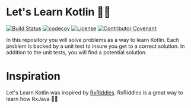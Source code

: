 # Let's Learn Kotlin 🧑‍🏫

[![Build Status](https://github.com/thermondo/lets-learn-kotlin/actions/workflows/main.yml/badge.svg?event=push)](https://github.com/thermondo/lets-learn-kotlin/actions)
[![codecov](https://codecov.io/gh/thermondo/lets-learn-kotlin/branch/main/graph/badge.svg?token=tppcs82J7U)](https://codecov.io/gh/thermondo/lets-learn-kotlin)
[![License](https://img.shields.io/dub/l/vibe-d.svg)](https://github.com/thermondo/lets-learn-kotlin/blob/main/LICENSE)
[![Contributor Covenant](https://img.shields.io/badge/Contributor%20Covenant-2.1-4baaaa.svg)](CODE_OF_CONDUCT.md)

In this repository you will solve problems as a way to learn Kotlin. Each
problem is backed by a unit test to insure you get to a correct solution. In
addition to the unit tests, you will find a potential solution.

# Inspiration

Let's Learn Kotlin was inspired
by [RxRiddles](https://github.com/vanniktech/RxRiddles). RxRiddles is a great
way to learn how RxJava 🧑‍🏫
